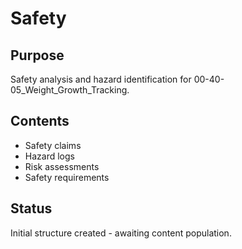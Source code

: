 # Safety

## Purpose
Safety analysis and hazard identification for 00-40-05_Weight_Growth_Tracking.

## Contents
- Safety claims
- Hazard logs
- Risk assessments
- Safety requirements

## Status
Initial structure created - awaiting content population.
